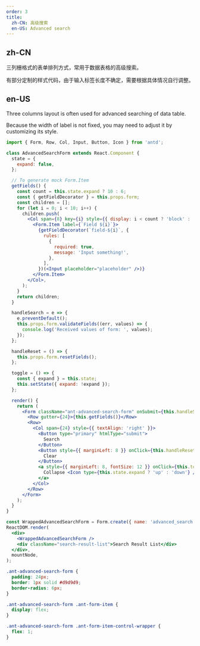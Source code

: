 ```yaml
---
order: 3
title:
  zh-CN: 高级搜索
  en-US: Advanced search
---
```


## zh-CN

三列栅格式的表单排列方式，常用于数据表格的高级搜索。

有部分定制的样式代码，由于输入标签长度不确定，需要根据具体情况自行调整。

## en-US

Three columns layout is often used for advanced searching of data table.

Because the width of label is not fixed, you may need to adjust it by customizing its style.

```jsx
import { Form, Row, Col, Input, Button, Icon } from 'antd';

class AdvancedSearchForm extends React.Component {
  state = {
    expand: false,
  };

  // To generate mock Form.Item
  getFields() {
    const count = this.state.expand ? 10 : 6;
    const { getFieldDecorator } = this.props.form;
    const children = [];
    for (let i = 0; i < 10; i++) {
      children.push(
        <Col span={8} key={i} style={{ display: i < count ? 'block' : 'none' }}>
          <Form.Item label={`Field ${i}`}>
            {getFieldDecorator(`field-${i}`, {
              rules: [
                {
                  required: true,
                  message: 'Input something!',
                },
              ],
            })(<Input placeholder="placeholder" />)}
          </Form.Item>
        </Col>,
      );
    }
    return children;
  }

  handleSearch = e => {
    e.preventDefault();
    this.props.form.validateFields((err, values) => {
      console.log('Received values of form: ', values);
    });
  };

  handleReset = () => {
    this.props.form.resetFields();
  };

  toggle = () => {
    const { expand } = this.state;
    this.setState({ expand: !expand });
  };

  render() {
    return (
      <Form className="ant-advanced-search-form" onSubmit={this.handleSearch}>
        <Row gutter={24}>{this.getFields()}</Row>
        <Row>
          <Col span={24} style={{ textAlign: 'right' }}>
            <Button type="primary" htmlType="submit">
              Search
            </Button>
            <Button style={{ marginLeft: 8 }} onClick={this.handleReset}>
              Clear
            </Button>
            <a style={{ marginLeft: 8, fontSize: 12 }} onClick={this.toggle}>
              Collapse <Icon type={this.state.expand ? 'up' : 'down'} />
            </a>
          </Col>
        </Row>
      </Form>
    );
  }
}

const WrappedAdvancedSearchForm = Form.create({ name: 'advanced_search' })(AdvancedSearchForm);
ReactDOM.render(
  <div>
    <WrappedAdvancedSearchForm />
    <div className="search-result-list">Search Result List</div>
  </div>,
  mountNode,
);
```

```css
.ant-advanced-search-form {
  padding: 24px;
  border: 1px solid #d9d9d9;
  border-radius: 6px;
}

.ant-advanced-search-form .ant-form-item {
  display: flex;
}

.ant-advanced-search-form .ant-form-item-control-wrapper {
  flex: 1;
}
```

<style>
#components-form-demo-advanced-search .ant-form {
  max-width: none;
}
#components-form-demo-advanced-search .search-result-list {
  margin-top: 16px;
  border: 1px dashed #e9e9e9;
  border-radius: 6px;
  background-color: #fafafa;
  min-height: 200px;
  text-align: center;
  padding-top: 80px;
}
</style>
